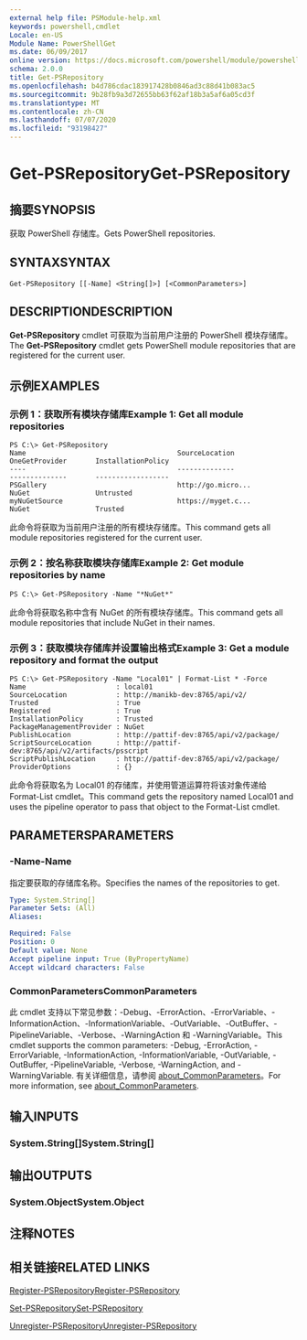 ```yaml
---
external help file: PSModule-help.xml
keywords: powershell,cmdlet
Locale: en-US
Module Name: PowerShellGet
ms.date: 06/09/2017
online version: https://docs.microsoft.com/powershell/module/powershellget/get-psrepository?view=powershell-6&WT.mc_id=ps-gethelp
schema: 2.0.0
title: Get-PSRepository
ms.openlocfilehash: b4d786cdac183917428b0846ad3c88d41b083ac5
ms.sourcegitcommit: 9b28fb9a3d72655bb63f62af18b3a5af6a05cd3f
ms.translationtype: MT
ms.contentlocale: zh-CN
ms.lasthandoff: 07/07/2020
ms.locfileid: "93198427"
---
```

# <span data-ttu-id="005f9-103">Get-PSRepository</span><span class="sxs-lookup"><span data-stu-id="005f9-103">Get-PSRepository</span></span>

## <span data-ttu-id="005f9-104">摘要</span><span class="sxs-lookup"><span data-stu-id="005f9-104">SYNOPSIS</span></span>
<span data-ttu-id="005f9-105">获取 PowerShell 存储库。</span><span class="sxs-lookup"><span data-stu-id="005f9-105">Gets PowerShell repositories.</span></span>

## <span data-ttu-id="005f9-106">SYNTAX</span><span class="sxs-lookup"><span data-stu-id="005f9-106">SYNTAX</span></span>

```
Get-PSRepository [[-Name] <String[]>] [<CommonParameters>]
```

## <span data-ttu-id="005f9-107">DESCRIPTION</span><span class="sxs-lookup"><span data-stu-id="005f9-107">DESCRIPTION</span></span>

<span data-ttu-id="005f9-108">**Get-PSRepository** cmdlet 可获取为当前用户注册的 PowerShell 模块存储库。</span><span class="sxs-lookup"><span data-stu-id="005f9-108">The **Get-PSRepository** cmdlet gets PowerShell module repositories that are registered for the current user.</span></span>

## <span data-ttu-id="005f9-109">示例</span><span class="sxs-lookup"><span data-stu-id="005f9-109">EXAMPLES</span></span>

### <span data-ttu-id="005f9-110">示例 1：获取所有模块存储库</span><span class="sxs-lookup"><span data-stu-id="005f9-110">Example 1: Get all module repositories</span></span>

```
PS C:\> Get-PSRepository
Name                                     SourceLocation                                     OneGetProvider       InstallationPolicy
----                                     --------------                                     --------------       ------------------
PSGallery                                http://go.micro...                                 NuGet                Untrusted
myNuGetSource                            https://myget.c...                                 NuGet                Trusted
```

<span data-ttu-id="005f9-111">此命令将获取为当前用户注册的所有模块存储库。</span><span class="sxs-lookup"><span data-stu-id="005f9-111">This command gets all module repositories registered for the current user.</span></span>

### <span data-ttu-id="005f9-112">示例 2：按名称获取模块存储库</span><span class="sxs-lookup"><span data-stu-id="005f9-112">Example 2: Get module repositories by name</span></span>

```
PS C:\> Get-PSRepository -Name "*NuGet*"
```

<span data-ttu-id="005f9-113">此命令将获取名称中含有 NuGet 的所有模块存储库。</span><span class="sxs-lookup"><span data-stu-id="005f9-113">This command gets all module repositories that include NuGet in their names.</span></span>

### <span data-ttu-id="005f9-114">示例 3：获取模块存储库并设置输出格式</span><span class="sxs-lookup"><span data-stu-id="005f9-114">Example 3: Get a module repository and format the output</span></span>

```
PS C:\> Get-PSRepository -Name "Local01" | Format-List * -Force
Name                      : local01
SourceLocation            : http://manikb-dev:8765/api/v2/
Trusted                   : True
Registered                : True
InstallationPolicy        : Trusted
PackageManagementProvider : NuGet
PublishLocation           : http://pattif-dev:8765/api/v2/package/
ScriptSourceLocation      : http://pattif-dev:8765/api/v2/artifacts/psscript
ScriptPublishLocation     : http://pattif-dev:8765/api/v2/package/
ProviderOptions           : {}
```

<span data-ttu-id="005f9-115">此命令将获取名为 Local01 的存储库，并使用管道运算符将该对象传递给 Format-List cmdlet。</span><span class="sxs-lookup"><span data-stu-id="005f9-115">This command gets the repository named Local01 and uses the pipeline operator to pass that object to the Format-List cmdlet.</span></span>

## <span data-ttu-id="005f9-116">PARAMETERS</span><span class="sxs-lookup"><span data-stu-id="005f9-116">PARAMETERS</span></span>

### <span data-ttu-id="005f9-117">-Name</span><span class="sxs-lookup"><span data-stu-id="005f9-117">-Name</span></span>

<span data-ttu-id="005f9-118">指定要获取的存储库名称。</span><span class="sxs-lookup"><span data-stu-id="005f9-118">Specifies the names of the repositories to get.</span></span>

```yaml
Type: System.String[]
Parameter Sets: (All)
Aliases:

Required: False
Position: 0
Default value: None
Accept pipeline input: True (ByPropertyName)
Accept wildcard characters: False
```

### <span data-ttu-id="005f9-119">CommonParameters</span><span class="sxs-lookup"><span data-stu-id="005f9-119">CommonParameters</span></span>

<span data-ttu-id="005f9-120">此 cmdlet 支持以下常见参数：-Debug、-ErrorAction、-ErrorVariable、-InformationAction、-InformationVariable、-OutVariable、-OutBuffer、-PipelineVariable、-Verbose、-WarningAction 和 -WarningVariable。</span><span class="sxs-lookup"><span data-stu-id="005f9-120">This cmdlet supports the common parameters: -Debug, -ErrorAction, -ErrorVariable, -InformationAction, -InformationVariable, -OutVariable, -OutBuffer, -PipelineVariable, -Verbose, -WarningAction, and -WarningVariable.</span></span> <span data-ttu-id="005f9-121">有关详细信息，请参阅 [about_CommonParameters](https://go.microsoft.com/fwlink/?LinkID=113216)。</span><span class="sxs-lookup"><span data-stu-id="005f9-121">For more information, see [about_CommonParameters](https://go.microsoft.com/fwlink/?LinkID=113216).</span></span>

## <span data-ttu-id="005f9-122">输入</span><span class="sxs-lookup"><span data-stu-id="005f9-122">INPUTS</span></span>

### <span data-ttu-id="005f9-123">System.String[]</span><span class="sxs-lookup"><span data-stu-id="005f9-123">System.String[]</span></span>

## <span data-ttu-id="005f9-124">输出</span><span class="sxs-lookup"><span data-stu-id="005f9-124">OUTPUTS</span></span>

### <span data-ttu-id="005f9-125">System.Object</span><span class="sxs-lookup"><span data-stu-id="005f9-125">System.Object</span></span>

## <span data-ttu-id="005f9-126">注释</span><span class="sxs-lookup"><span data-stu-id="005f9-126">NOTES</span></span>

## <span data-ttu-id="005f9-127">相关链接</span><span class="sxs-lookup"><span data-stu-id="005f9-127">RELATED LINKS</span></span>

[<span data-ttu-id="005f9-128">Register-PSRepository</span><span class="sxs-lookup"><span data-stu-id="005f9-128">Register-PSRepository</span></span>](Register-PSRepository.md)

[<span data-ttu-id="005f9-129">Set-PSRepository</span><span class="sxs-lookup"><span data-stu-id="005f9-129">Set-PSRepository</span></span>](Set-PSRepository.md)

[<span data-ttu-id="005f9-130">Unregister-PSRepository</span><span class="sxs-lookup"><span data-stu-id="005f9-130">Unregister-PSRepository</span></span>](Unregister-PSRepository.md)
